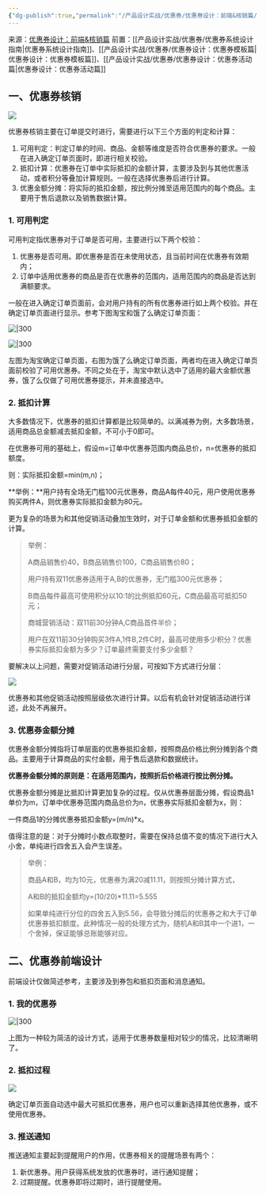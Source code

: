 ```yaml
---
{"dg-publish":true,"permalink":"/产品设计实战/优惠券/优惠券设计：前端&核销篇/","created":"2023-11-03T15:36:37.810+08:00","updated":"2023-11-03T15:58:35.660+08:00"}
---
```


来源：[优惠券设计：前端&核销篇](https://www.woshipm.com/pd/1719332.html)
前置：[[产品设计实战/优惠券/优惠券系统设计指南\|优惠券系统设计指南]]、[[产品设计实战/优惠券/优惠券设计：优惠券模板篇\|优惠券设计：优惠券模板篇]]、[[产品设计实战/优惠券/优惠券设计：优惠券活动篇\|优惠券设计：优惠券活动篇]]
## 一、优惠券核销

![](https://image.woshipm.com/wp-files/2018/11/H6a6wtNGwH184mtm2G5R.png)

优惠券核销主要在订单提交时进行，需要进行以下三个方面的判定和计算：

1. 可用判定：判定订单的时间、商品、金额等维度是否符合优惠券的要求。一般在进入确定订单页面时，即进行相关校验。
2. 抵扣计算：优惠券在订单中实际抵扣的金额计算，主要涉及到与其他优惠活动，或者积分等叠加计算规则。一般在选择优惠券后进行计算。
3. 优惠金额分摊：将实际的抵扣金额，按比例分摊至适用范围内的每个商品。主要用于售后退款以及销售数据计算。

### 1. 可用判定

可用判定指优惠券对于订单是否可用，主要进行以下两个校验：

1. 优惠券是否可用。即优惠券是否在未使用状态，且当前时间在优惠券有效期内；
2. 订单中适用优惠券的商品是否在优惠券的范围内，适用范围内的商品是否达到满额要求。

一般在进入确定订单页面前，会对用户持有的所有优惠券进行如上两个校验。并在确定订单页面进行显示。参考下图淘宝和饿了么确定订单页面：

![|300](https://image.woshipm.com/wp-files/2018/12/8QF0SmP2AMnhQnF0L5Km.jpeg)      

![|300](https://image.woshipm.com/wp-files/2018/12/L9OBmTlZahBEPGDn9BmW.jpeg)

左图为淘宝确定订单页面，右图为饿了么确定订单页面，两者均在进入确定订单页面前校验了可用优惠券。不同之处在于，淘宝中默认选中了适用的最大金额优惠券，饿了么仅做了可用优惠券提示，并未直接选中。

### 2. 抵扣计算

大多数情况下，优惠券的抵扣计算都是比较简单的。以满减券为例，大多数场景，适用商品总金额减去抵扣金额，不可小于0即可。

在优惠券可用的基础上，假设m=订单中优惠券范围内商品总价，n=优惠券的抵扣额度。

则：实际抵扣金额=min(m,n)；

**举例：**用户持有全场无门槛100元优惠券，商品A每件40元，用户使用优惠券购买两件A，则优惠券实际抵扣金额为80元。

更为复杂的场景为和其他促销活动叠加生效时，对于订单金额和优惠券抵扣金额的计算。

> 举例：
> 
> A商品销售价40，B商品销售价100，C商品销售价80；
> 
> 用户持有双11优惠券适用于A,B的优惠券，无门槛300元优惠券；
> 
> B商品每件最高可使用积分以10:1的比例抵扣60元，C商品最高可抵扣50元；
> 
> 商城营销活动：双11前30分钟A,C商品首件半价；
> 
> 用户在双11前30分钟购买3件A,1件B,2件C时，最高可使用多少积分？优惠券实际抵扣金额为多少？订单最终需要支付多少金额？

要解决以上问题，需要对促销活动进行分层，可按如下方式进行分层：

![](https://image.woshipm.com/wp-files/2018/12/mdZ5aJwtyTrvTCkegeiX.png)

优惠券和其他促销活动按照层级依次进行计算。以后有机会针对促销活动进行详述，此处不再展开。

### 3. 优惠券金额分摊

优惠券金额分摊指将订单层面的优惠券抵扣金额，按照商品价格比例分摊到各个商品。主要用于计算商品的实付金额，用于售后退款和数据统计。

**优惠券金额分摊的原则是：在适用范围内，按照折后价格进行按比例分摊。**

优惠券金额分摊是比抵扣计算更加复杂的过程。仅从优惠券层面分摊，假设商品1单价为m，订单中优惠券范围内商品总价为n，优惠券实际抵扣金额为x，则：

一件商品1的分摊优惠券抵扣金额y=(m/n)*x。

值得注意的是：对于分摊时小数点取整时，需要在保持总值不变的情况下进行大入小舍，单纯进行四舍五入会产生误差。

> 举例：
> 
> 商品A和B，均为10元，优惠券为满20减11.11，则按照分摊计算方式，
> 
> A和B的抵扣金额均y=(10/20)*11.11=5.555
> 
> 如果单纯进行分位的四舍五入到5.56，会导致分摊后的优惠券之和大于订单优惠券抵扣额度。此种情况一般的处理方式为，随机A和B其中一个进1，一个舍掉，保证能够总账能够对应。

## 二、优惠券前端设计

前端设计仅做简述参考，主要涉及到券包和抵扣页面和消息通知。

### 1. 我的优惠券

![|300](https://image.woshipm.com/wp-files/2018/12/abbBAmDsuaIEWUkcXtWl.png)

上图为一种较为简洁的设计方式，适用于优惠券数量相对较少的情况，比较清晰明了。

### 2. 抵扣过程

![](https://image.woshipm.com/wp-files/2018/12/dyteBEdXGeHbot3AXQOx.png)

确定订单页面自动选中最大可抵扣优惠券，用户也可以重新选择其他优惠券，或不使用优惠券。

### 3. 推送通知

推送通知主要起到提醒用户的作用，优惠券相关的提醒场景有两个：

1. 新优惠券。用户获得系统发放的优惠券时，进行通知提醒；
2. 过期提醒。优惠券即将过期时，进行提醒使用。